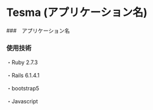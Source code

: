 # Tesma (アプリケーション名)

###　アプリケーション名 


### 使用技術
・Ruby 2.7.3

・Rails 6.1.4.1

・bootstrap5

・Javascript
